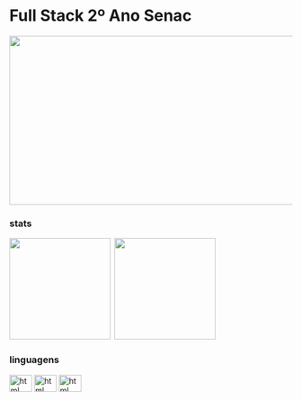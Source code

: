 # Full Stack 2º Ano Senac

<img width="600" height="300" src="cateatingthenlookingatthecamerameme-ezgif.com-video-to-gif-converter.gif">

### stats 
<div>
  <img height="180em" src="https://github-readme-stats.vercel.app/api?username=arturcorrea1&show_icons=true&rank_icon=github&theme=codeSTACKr"> 
    <img height="180em" src="https://github-readme-stats.vercel.app/api/top-langs/?username=arturcorrea1&layout=compact&langs_count=7&theme=codeSTACKr"/>
</div>

### linguagens 
<div style="display: inline_block">
  <img align="center" alt="html" height="30" width="40" src="https://cdn.jsdelivr.net/gh/devicons/devicon/icons/python/python-original.svg">
  <img align="center" alt="html" height="30" width="40" src="https://cdn.jsdelivr.net/gh/devicons/devicon/icons/javascript/javascript-original.svg">
  <img align="center" alt="html" height="30" width="40" src="https://cdn.jsdelivr.net/gh/devicons/devicon@latest/icons/mysql/mysql-original.svg" />        
</div>

<br>




